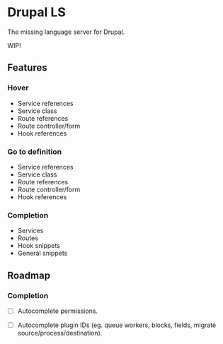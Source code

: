 # Drupal LS
The missing language server for Drupal.

WIP!

## Features
### Hover
- Service references
- Service class
- Route references
- Route controller/form
- Hook references
### Go to definition
- Service references
- Service class
- Route references
- Route controller/form
- Hook references
### Completion
- Services
- Routes
- Hook snippets
- General snippets

## Roadmap
### Completion
- [ ] Autocomplete permissions.
- [ ] Autocomplete plugin IDs (eg. queue workers, blocks, fields, migrate source/process/destination).

